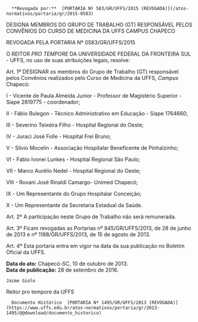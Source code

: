       **Revogada por:**  [PORTARIA Nº 583/GR/UFFS/2015 (REVOGADA)](/atos-normativos/portaria/gr/2015-0583) 

   DESIGNA MEMBROS DO GRUPO DE TRABALHO (GT) RESPONSÁVEL PELOS CONVÊNIOS DO CURSO DE MEDICINA DA UFFS CAMPUS CHAPECO  

REVOGADA PELA PORTARIA Nº 0583/GR/UFFS/2015

 O REITOR *PRO TEMPORE* DA UNIVERSIDADE FEDERAL DA FRONTEIRA SUL - UFFS, no uso de suas atribuições legais, resolve:

 Art. 1º DESIGNAR os membros do Grupo de Trabalho (GT) responsável pelos Convênios realizados pelo Curso de Medicina da UFFS, *Campus* Chapecó:

 I - Vicente de Paula Almeida Junior - Professor de Magistério Superior - Siape 2819775 - coordenador;

 II - Fábio Bulegon - Técnico Administrativo em Educação - Siape 1764660;

 III - Severino Teixeira Filho - Hospital Regional do Oeste;

 IV - Juraci José Folle - Hospital Frei Bruno;

 V - Silvio Mocelin - Associação Hospitalar Beneficente de Pinhalzinho;

 VI - Fabio Ivonei Lunkes - Hospital Regional São Paulo;

 VII - Marco Aurélio Nedel - Hospital Regional do Oeste;

 VIII - Rovani José Rinaldi Camargo- Unimed Chapecó;

 IX - Um Representante do Grupo Hospitalar Conceição;

 X - Um Representante da Secretaria Estadual da Saúde.

 Art. 2º A participação neste Grupo de Trabalho não será remunerada.

 Art. 3º Ficam revogadas as Portarias nº 845/GR/UFFS/2013, de 28 de junho de 2013 e nº 1188/GR/UFFS/2013, de 15 de agosto de 2013.

 Art. 4º Esta portaria entra em vigor na data da sua publicação no Boletim Oficial da UFFS.

  

   **Data do ato:** Chapecó-SC, 10 de outubro de 2013.   
 **Data de publicação:**  28 de setembro de 2016. 

    Jaime Giolo   
 Reitor pro tempore da UFFS 

      Documento Histórico  [PORTARIA Nº 1495/GR/UFFS/2013 (REVOGADA)](https://www.uffs.edu.br/atos-normativos/portaria/gr/2013-1495/@@download/documento_historico)     
      